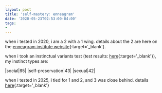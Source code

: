 ```yaml
---
layout: post
title: 'self-mastery: enneagram'
date: '2020-05-23T02:53:00-04:00'
tags:
- 
--- 
```


when i tested in 2020, i am a 2 with a 1 wing. details about the 2 are here on the [enneagram institute website](https://www.enneagraminstitute.com/type-2){:target='_blank'}. 

when i took an instinctual variants test (test results: [here](https://drive.google.com/open?id=1u7wKTOMuwvLavdvI22Mo13jc-2ciLS2z){:target='_blank'}), my instinct types are: 

|social|65|
|self-preservation|43|
|sexual|42|



when i tested in 2025, i tied for 1 and 2, and 3 was close behind. details [here](https://drive.google.com/file/d/19dq1bZDH-aIBDqZB_SKzG02a6ZZsqJWE/view?usp=drive_link){:target='_blank'}

<!-- hyperlink bank -->


<!-- &#042; = asterisk -->
<!-- &#039; = single quote '-->
